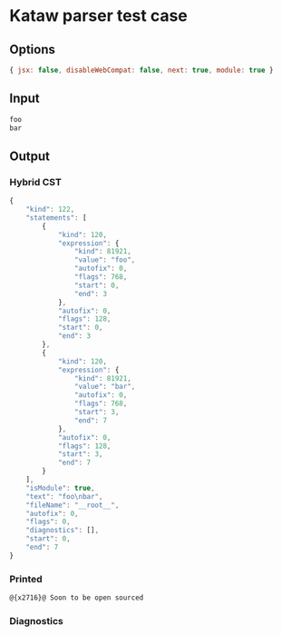 # Kataw parser test case

## Options

`````js
{ jsx: false, disableWebCompat: false, next: true, module: true }
`````

## Input

`````js
foo
bar
`````

## Output

### Hybrid CST

```javascript
{
    "kind": 122,
    "statements": [
        {
            "kind": 120,
            "expression": {
                "kind": 81921,
                "value": "foo",
                "autofix": 0,
                "flags": 768,
                "start": 0,
                "end": 3
            },
            "autofix": 0,
            "flags": 128,
            "start": 0,
            "end": 3
        },
        {
            "kind": 120,
            "expression": {
                "kind": 81921,
                "value": "bar",
                "autofix": 0,
                "flags": 768,
                "start": 3,
                "end": 7
            },
            "autofix": 0,
            "flags": 128,
            "start": 3,
            "end": 7
        }
    ],
    "isModule": true,
    "text": "foo\nbar",
    "fileName": "__root__",
    "autofix": 0,
    "flags": 0,
    "diagnostics": [],
    "start": 0,
    "end": 7
}
```

### Printed

```javascript
@{x2716}@ Soon to be open sourced
```

### Diagnostics

```javascript

```

